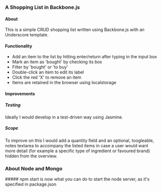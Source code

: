 ### A Shopping List in Backbone.js

#### About
This is a simple CRUD shopping list written using Backbone.js with an Underscore template.

#### Functionality
* Add an item to the list by hitting enter/return after typing in the input box
* Mark an item as 'bought' by checking its box
* Filter by 'bought' or 'to buy'
* Double-click an item to edit its label
* Click the red 'X' to remove an item
* Items are retained in the browser using localstorage

#### Improvements

##### Testing
Ideally I would develop in a test-driven way using Jasmine.

##### Scope
To improve on this I would add a quantity field and an optional, toogleable, notes textarea to accompany the listed items in case a user would want more detail (for example a specific type of ingredient or favoured brand) hidden from the overview.

### About Node and Mongo

##### npm start is now what you can do to start the node server, as it's specified in package.json
